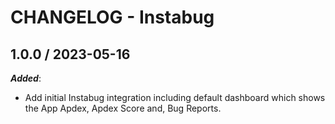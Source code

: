 # CHANGELOG - Instabug

## 1.0.0 / 2023-05-16

***Added***:

* Add initial Instabug integration including default dashboard which shows the App Apdex, Apdex Score and, Bug Reports.

